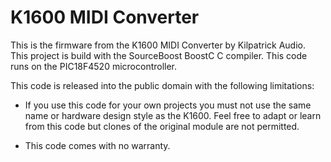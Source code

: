 # K1600 MIDI Converter

This is the firmware from the K1600 MIDI Converter by Kilpatrick Audio.
This project is build with the SourceBoost BoostC C compiler. This code
runs on the PIC18F4520 microcontroller.

This code is released into the public domain with the following limitations:

* If you use this code for your own projects you must not use the same name 
or hardware design style as the K1600. Feel free to adapt or learn from this
code but clones of the original module are not permitted.

* This code comes with no warranty.

